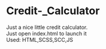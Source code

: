 # Credit-_Calculator  
Just a nice little credit calculator.  
Just open index.html to launch it  
Used: HTML,SCSS,SCC,JS  
